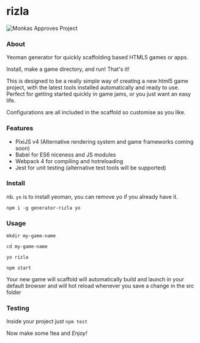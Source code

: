 # rizla

![Monkas Approves Project](https://i.imgur.com/saNTXPD.png)

### About

Yeoman generator for quickly scaffolding <CANVAS> based HTML5 games or apps.

Install, make a game directory, and run! That's it!

This is designed to be a really simple way of creating a new html5 game project, with the latest
tools installed automatically and ready to use.  Perfect for getting started quickly in game jams, or
you just want an easy life.

Configurations are all included in the scaffold so customise as you like.

### Features

- PixiJS v4 (Alternative rendering system and game frameworks coming soon)
- Babel for ES6 niceness and JS modules
- Webpack 4 for compiling and hotreloading
- Jest for unit testing (alternative test tools will be supported)

### Install 
nb. ```yo``` is to install yeoman, you can remove yo if you already have it.

`npm i -g generator-rizla yo`

### Usage

```
mkdir my-game-name

cd my-game-name

yo rizla

npm start
```

Your new game will scaffold will automatically build and launch in your default browser and will hot reload whenever you
save a change in the src folder


### Testing

Inside your project just `npm test`

Now make some !tea and *Enjoy!*
